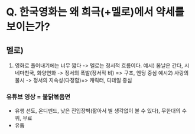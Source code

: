 # Q. 한국영화는 왜 희극(+멜로)에서 약세를 보이는가?

## 멜로)
1. 영화로 풀어내기에는 너무 짧다
	-> 멜로는 정서적 흐름이다.
	  예시) 봄날은 간다, 시네마천국, 화양연화
	     -> 정서의 폭발(정서적 비) => 구조, 엔딩 중심
	  예시2) 사랑의 불시
	     -> 정서의 지속성(다정함)=> 캐릭터, 디테일 중심

### 유튜브 영상 = 불닭볶음면
- 유행 선도, 온디멘드, 낮은 진입장벽(짧아서 별 생각없이 볼 수 있다), 무한대의 수위, 무료
- 유튭


